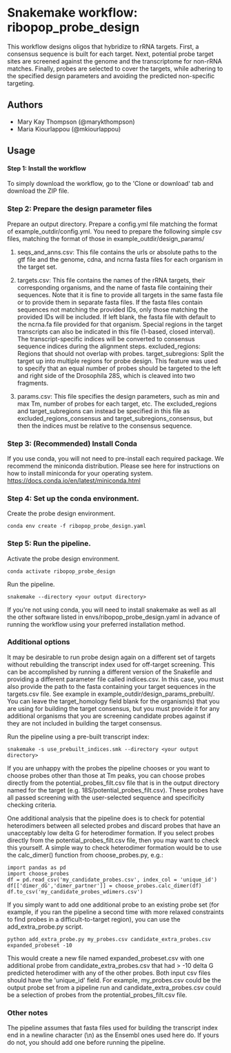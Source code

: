# Snakemake workflow: ribopop_probe_design

This workflow designs oligos that hybridize to rRNA targets. First, a consensus
sequence is built for each target. Next, potential probe target sites are screened against
the genome and the transcriptome for non-rRNA matches. Finally, probes are selected
to cover the targets, while adhering to the specified design parameters and avoiding
the predicted non-specific targeting.

## Authors

* Mary Kay Thompson (@marykthompson)
* Maria Kiourlappou (@mkiourlappou)

## Usage

#### Step 1: Install the workflow

To simply download the workflow, go to the 'Clone or download' tab and download
the ZIP file.

### Step 2: Prepare the design parameter files

Prepare an output directory. Prepare a config.yml file matching the format of example_outdir/config.yml. You need to prepare the following simple csv files, matching the format of those in example_outdir/design_params/

1. seqs_and_anns.csv: This file contains the urls or absolute paths to the gtf file and the genome, cdna, and ncrna fasta files for each organism in the target set.

2. targets.csv: This file contains the names of the rRNA targets, their corresponding organisms,
and the name of fasta file containing their sequences. Note that it is fine to provide all targets
in the same fasta file or to provide them in separate fasta files. If the fasta files contain sequences not matching the provided IDs, only those matching the provided IDs will be included. If left blank, the fasta file with default to the ncrna.fa file provided for that organism. Special regions in the target transcripts can also be indicated in this file (1-based, closed interval). The transcript-specific indices will be converted to consensus sequence indices during the alignment steps.
    excluded_regions: Regions that should not overlap with probes.
    target_subregions: Split the target up into multiple regions for probe design. This feature was used to specify that an equal number of probes should be targeted to the left and right side
  of the Drosophila 28S, which is cleaved into two fragments.

3. params.csv: This file specifies the design parameters, such as min and max Tm, number of probes
for each target, etc. The excluded_regions and target_subregions can instead be specified in this file
as excluded_regions_consensus and target_subregions_consensus, but then the indices must be relative to the consensus sequence.

### Step 3: (Recommended) Install Conda

If you use conda, you will not need to pre-install each required package.
We recommend the miniconda distribution. Please see here for instructions
on how to install miniconda for your operating system.
https://docs.conda.io/en/latest/miniconda.html

### Step 4: Set up the conda environment.

Create the probe design environment.

    conda env create -f ribopop_probe_design.yaml

### Step 5: Run the pipeline.

Activate the probe design environment.

    conda activate ribopop_probe_design

Run the pipeline.

    snakemake --directory <your output directory>

If you're not using conda, you will need to install snakemake as well as all the other
software listed in envs/ribopop_probe_design.yaml in advance of running the workflow using your preferred installation method.

### Additional options ###

It may be desirable to run probe design again on a different set of targets without
rebuilding the transcript index used for off-target screening. This can be accomplished
by running a different version of the Snakefile and providing a different parameter
file called indices.csv. In this case, you must also provide the path to the fasta
containing your target sequences in the targets.csv file. See example in example_outdir/design_params_prebuilt/. You can leave the target_homology field blank for the organism(s)
that you are using for building the target consensus, but you must provide it for any additional organisms that you are screening candidate probes against if they are not
included in building the target consensus.

Run the pipeline using a pre-built transcript index:

    snakemake -s use_prebuilt_indices.smk --directory <your output directory>

If you are unhappy with the probes the pipeline chooses or you want to choose probes other
than those at Tm peaks, you can choose probes directly from the potential_probes_filt.csv file
that is in the output directory named for the target (e.g. 18S/potential_probes_filt.csv).
These probes have all passed screening with the user-selected sequence and specificity checking criteria.

One additional analysis that the pipeline does is to check for potential heterodimers between
all selected probes and discard probes that have an unacceptably low delta G for
heterodimer formation. If you select probes directly from the potential_probes_filt.csv
file, then you may want to check this yourself. A simple way to check heterodimer
formation would be to use the calc_dimer() function from choose_probes.py, e.g.:

    import pandas as pd
    import choose_probes
    df = pd.read_csv('my_candidate_probes.csv', index_col = 'unique_id')
    df[['dimer_dG','dimer_partner']] = choose_probes.calc_dimer(df)
    df.to_csv('my_candidate_probes_wdimers.csv')

If you simply want to add one additional probe to an existing probe set (for example,
if you ran the pipeline a second time with more relaxed constraints to find probes
in a difficult-to-target region), you can use the add_extra_probe.py script.

    python add_extra_probe.py my_probes.csv candidate_extra_probes.csv expanded_probeset -10

This would create a new file named expanded_probeset.csv with one additional probe from
candidate_extra_probes.csv that had > -10 delta G predicted heterodimer with any of
the other probes. Both input csv files should have the 'unique_id' field. For example,
my_probes.csv could be the output probe set from a pipeline run and candidate_extra_probes.csv
could be a selection of probes from the protential_probes_filt.csv file.

### Other notes ###

The pipeline assumes that fasta files used for building the transcript index end in
a newline character (\n) as the Ensembl ones used here do. If yours do not, you should
add one before running the pipeline.
